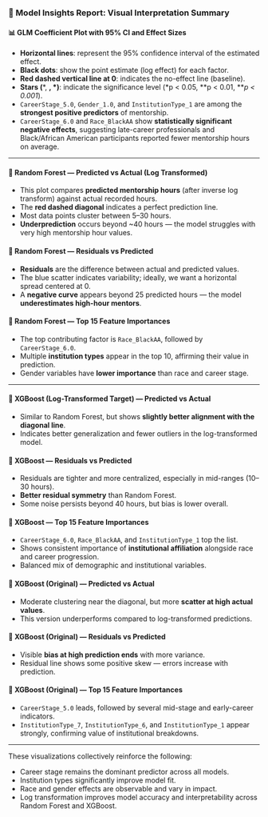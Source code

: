 
### 📄 Model Insights Report: Visual Interpretation Summary

#### 📊 GLM Coefficient Plot with 95% CI and Effect Sizes
- **Horizontal lines**: represent the 95% confidence interval of the estimated effect.
- **Black dots**: show the point estimate (log effect) for each factor.
- **Red dashed vertical line at 0**: indicates the no-effect line (baseline).
- **Stars (***, **, *)**: indicate the significance level (*p < 0.05, **p < 0.01, ***p < 0.001*).
- `CareerStage_5.0`, `Gender_1.0`, and `InstitutionType_1` are among the **strongest positive predictors** of mentorship.
- `CareerStage_6.0` and `Race_BlackAA` show **statistically significant negative effects**, suggesting late-career professionals and Black/African American participants reported fewer mentorship hours on average.

---

#### 🔵 Random Forest — Predicted vs Actual (Log Transformed)
- This plot compares **predicted mentorship hours** (after inverse log transform) against actual recorded hours.
- The **red dashed diagonal** indicates a perfect prediction line.
- Most data points cluster between 5–30 hours.
- **Underprediction** occurs beyond ~40 hours — the model struggles with very high mentorship hour values.

#### 🔵 Random Forest — Residuals vs Predicted
- **Residuals** are the difference between actual and predicted values.
- The blue scatter indicates variability; ideally, we want a horizontal spread centered at 0.
- A **negative curve** appears beyond 25 predicted hours — the model **underestimates high-hour mentors**.

#### 🔵 Random Forest — Top 15 Feature Importances
- The top contributing factor is `Race_BlackAA`, followed by `CareerStage_6.0`.
- Multiple **institution types** appear in the top 10, affirming their value in prediction.
- Gender variables have **lower importance** than race and career stage.

---

#### 🔶 XGBoost (Log-Transformed Target) — Predicted vs Actual
- Similar to Random Forest, but shows **slightly better alignment with the diagonal line**.
- Indicates better generalization and fewer outliers in the log-transformed model.

#### 🔶 XGBoost — Residuals vs Predicted
- Residuals are tighter and more centralized, especially in mid-ranges (10–30 hours).
- **Better residual symmetry** than Random Forest.
- Some noise persists beyond 40 hours, but bias is lower overall.

#### 🔶 XGBoost — Top 15 Feature Importances
- `CareerStage_6.0`, `Race_BlackAA`, and `InstitutionType_1` top the list.
- Shows consistent importance of **institutional affiliation** alongside race and career progression.
- Balanced mix of demographic and institutional variables.

#### 🔷 XGBoost (Original) — Predicted vs Actual
- Moderate clustering near the diagonal, but more **scatter at high actual values**.
- This version underperforms compared to log-transformed predictions.

#### 🔷 XGBoost (Original) — Residuals vs Predicted
- Visible **bias at high prediction ends** with more variance.
- Residual line shows some positive skew — errors increase with prediction.

#### 🔷 XGBoost (Original) — Top 15 Feature Importances
- `CareerStage_5.0` leads, followed by several mid-stage and early-career indicators.
- `InstitutionType_7`, `InstitutionType_6`, and `InstitutionType_1` appear strongly, confirming value of institutional breakdowns.

---

These visualizations collectively reinforce the following:
- Career stage remains the dominant predictor across all models.
- Institution types significantly improve model fit.
- Race and gender effects are observable and vary in impact.
- Log transformation improves model accuracy and interpretability across Random Forest and XGBoost.
